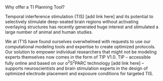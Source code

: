 Why offer a TI Planning Tool?

Temporal interference stimulation (TIS) [add link here] and its potential to selectively stimulate deep-seated brain regions without activating overlaying structures has recently generated huge interest and stimulated a large number of animal and human studies. 

We at IT’IS have found ourselves overwhelmed with requests to use our computational modeling tools and expertise to create optimized protocols. Our solution to empower individual researchers that might not be modeling experts themselves now comes in the form of TIP V1.0. TIP – accessible fully online and based on our o<sup>2</sup>S<sup>2</sup>PARC technology [add link here] – supports neuroscientists and brain stimulation experts in the design of optimized electrode placement and exposure conditions for targeted TIS.

